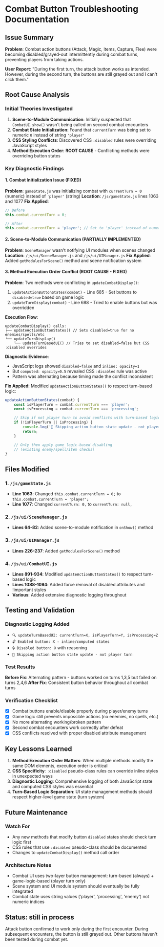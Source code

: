 # Combat Button Troubleshooting Documentation

## Issue Summary
**Problem**: Combat action buttons (Attack, Magic, Items, Capture, Flee) were becoming disabled/grayed-out intermittently during combat turns, preventing players from taking actions.

**User Report**: "During the first turn, the attack button works as intended. However, during the second turn, the buttons are still grayed out and I can't click them."

## Root Cause Analysis

### Initial Theories Investigated
1. **Scene-to-Module Communication**: Initially suspected that `CombatUI.show()` wasn't being called on second combat encounters
2. **Combat State Initialization**: Found that `currentTurn` was being set to numeric `0` instead of string `'player'`
3. **CSS Styling Conflicts**: Discovered CSS `:disabled` rules were overriding JavaScript styles
4. **Method Execution Order**: **ROOT CAUSE** - Conflicting methods were overriding button states

### Key Diagnostic Findings

#### 1. Combat Initialization Issue (FIXED)
**Problem**: `gameState.js` was initializing combat with `currentTurn = 0` (numeric) instead of `'player'` (string)
**Location**: `/js/gameState.js` lines 1063 and 1077
**Fix Applied**:
```javascript
// Before
this.combat.currentTurn = 0;

// After
this.combat.currentTurn = 'player'; // Set to 'player' instead of numeric 0
```

#### 2. Scene-to-Module Communication (PARTIALLY IMPLEMENTED)
**Problem**: `SceneManager` wasn't notifying UI modules when scenes changed
**Location**: `/js/ui/SceneManager.js` and `/js/ui/UIManager.js`
**Fix Applied**: Added `getModulesForScene()` method and scene notification system

#### 3. Method Execution Order Conflict (ROOT CAUSE - FIXED)
**Problem**: Two methods were conflicting in `updateCombatDisplay()`:
1. `updateActionButtonStates(combat)` - Line 685 - Set buttons to `disabled=true` based on game logic
2. `updateTurnDisplay(combat)` - Line 688 - Tried to enable buttons but was overridden

**Execution Flow**:
```
updateCombatDisplay() calls:
├── updateActionButtonStates() // Sets disabled=true for no enemies/spells/etc
└── updateTurnDisplay()
    └── updateTurnBasedUI() // Tries to set disabled=false but CSS :disabled overrides
```

**Diagnostic Evidence**:
- JavaScript logs showed `disabled=false` and `inline: opacity=1`
- But `computed: opacity=0.5` revealed CSS `:disabled` rule was active
- Pattern was alternating because timing made the conflict inconsistent

**Fix Applied**: Modified `updateActionButtonStates()` to respect turn-based logic:
```javascript
updateActionButtonStates(combat) {
    const isPlayerTurn = combat.currentTurn === 'player';
    const isProcessing = combat.currentTurn === 'processing';

    // Skip if not player turn to avoid conflicts with turn-based logic
    if (!isPlayerTurn || isProcessing) {
        console.log('🔄 Skipping action button state update - not player turn');
        return;
    }

    // Only then apply game logic-based disabling
    // (existing enemy/spell/item checks)
}
```

## Files Modified

### 1. `/js/gameState.js`
- **Line 1063**: Changed `this.combat.currentTurn = 0;` to `this.combat.currentTurn = 'player';`
- **Line 1077**: Changed `currentTurn: 0,` to `currentTurn: null,`

### 2. `/js/ui/SceneManager.js`
- **Lines 64-82**: Added scene-to-module notification in `onShow()` method

### 3. `/js/ui/UIManager.js`
- **Lines 226-237**: Added `getModulesForScene()` method

### 4. `/js/ui/CombatUI.js`
- **Lines 891-934**: Modified `updateActionButtonStates()` to respect turn-based logic
- **Lines 1088-1094**: Added force removal of disabled attributes and !important styles
- **Various**: Added extensive diagnostic logging throughout

## Testing and Validation

### Diagnostic Logging Added
- `🔍 updateTurnBasedUI: currentTurn=X, isPlayerTurn=Y, isProcessing=Z`
- `🔓 Enabled button: X - inline/computed states`
- `🔒 Disabled button: X` with reasoning
- `🔄 Skipping action button state update - not player turn`

### Test Results
**Before Fix**: Alternating pattern - buttons worked on turns 1,3,5 but failed on turns 2,4,6
**After Fix**: Consistent button behavior throughout all combat turns

### Verification Checklist
- [x] Combat buttons enable/disable properly during player/enemy turns
- [x] Game logic still prevents impossible actions (no enemies, no spells, etc.)
- [x] No more alternating working/broken pattern
- [x] Second combat encounters work correctly after defeat
- [x] CSS conflicts resolved with proper disabled attribute management

## Key Lessons Learned

1. **Method Execution Order Matters**: When multiple methods modify the same DOM elements, execution order is critical
2. **CSS Specificity**: `:disabled` pseudo-class rules can override inline styles in unexpected ways
3. **Diagnostic Logging**: Comprehensive logging of both JavaScript state and computed CSS styles was essential
4. **Turn-Based Logic Separation**: UI state management methods should respect higher-level game state (turn system)

## Future Maintenance

### Watch For
- Any new methods that modify button `disabled` states should check turn logic first
- CSS rules that use `:disabled` pseudo-class should be documented
- Changes to `updateCombatDisplay()` method call order

### Architecture Notes
- Combat UI uses two-layer button management: turn-based (always) + game-logic-based (player turn only)
- Scene system and UI module system should eventually be fully integrated
- Combat state uses string values ('player', 'processing', 'enemy') not numeric indices

## Status: still in process
Attack button confirmed to work only during the first encounter. During subsequent encounters, the button is still grayed out. Other buttons haven't been tested during combat yet. 